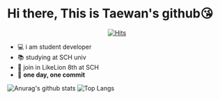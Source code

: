 # Hi there, This is Taewan's github😘

 <div align=center>
	
  [![Hits](https://hits.seeyoufarm.com/api/count/incr/badge.svg?url=https%3A%2F%2Fgithub.com%2Fwwan13)](https://hits.seeyoufarm.com)
	
  </div>
	
- 💻 i am student developer
- 📚 studying at SCH univ
- 🦁 join in LikeLion 8th at SCH
- 🙏 **one day, one commit**


![Anurag's github stats](https://github-readme-stats.vercel.app/api?username=wwan13&theme=graywhite&show_icons=true)
![Top Langs](https://github-readme-stats.vercel.app/api/top-langs/?username=wwan13&layout=compact&theme=graywhite)

